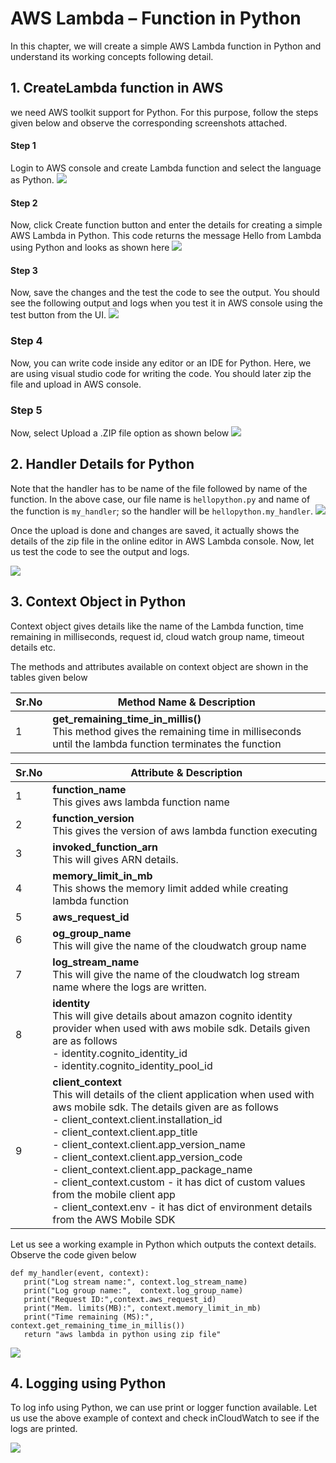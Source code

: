 # AWS Lambda – Function in Python
In this chapter, we will create a simple AWS Lambda function in Python and understand its working concepts following detail.

## 1. CreateLambda function in AWS
we need AWS toolkit support for Python. For this purpose, follow the steps given below and observe the corresponding screenshots attached.

#### Step 1
Login to AWS console and create Lambda function and select the language as Python.
![](../imgs/lambda_function_python.jpg)

#### Step 2
Now, click Create function button and enter the details for creating a simple AWS Lambda in Python. This code returns the message Hello from Lambda using Python and looks as shown here
![](../imgs/create_function_python.jpg)

#### Step 3
Now, save the changes and the test the code to see the output. You should see the following output and logs when you test it in AWS console using the test button from the UI.
![](../imgs/aws_console_python.jpg)

### Step 4
Now, you can write code inside any editor or an IDE for Python. Here, we are using visual studio code for writing the code. You should later zip the file and upload in AWS console.

### Step 5
Now, select Upload a .ZIP file option as shown below
![](../imgs/lambda_zip_python.jpg)

## 2. Handler Details for Python
Note that the handler has to be name of the file followed by name of the function. In the above case, our file name is `hellopython.py` and name of the function is `my_handler`; so the handler will be `hellopython.my_handler`.
![](../imgs/lambda_runtime_setting.jpg)

Once the upload is done and changes are saved, it actually shows the details of the zip file in the online editor in AWS Lambda console. Now, let us test the code to see the output and logs.

![](../imgs/handler_details_python.jpg)

## 3. Context Object in Python
Context object gives details like the name of the Lambda function, time remaining in milliseconds, request id, cloud watch group name, timeout details etc.

The methods and attributes available on context object are shown in the tables given below

|Sr.No	|Method Name & Description|
|------|-------------------|
|1	|**get_remaining_time_in_millis()** <br>This method gives the remaining time in milliseconds until the lambda function terminates the function|

|Sr.No|	Attribute & Description|
|------|-------------------|
|1	|**function_name** <br>This gives aws lambda function name|
|2	|**function_version** <br>This gives the version of aws lambda function executing|
|3	|**invoked_function_arn** <br>This will gives ARN details.|
|4	|**memory_limit_in_mb** <br>This shows the memory limit added while creating lambda function|
|5	|**aws_request_id** <br>|This gives the aws request id.
|6	|**og_group_name** <br>This will give the name of the cloudwatch group name|
|7	|**log_stream_name** <br>This will give the name of the cloudwatch log stream name where the logs are written.|
|8	|**identity** <br>This will give details about amazon cognito identity provider when used with aws mobile sdk. Details given are as follows <br> - identity.cognito_identity_id <br> - identity.cognito_identity_pool_id|
|9	|**client_context** <br>This will details of the client application when used with aws mobile sdk. The details given are as follows  <br> - client_context.client.installation_id<br> - client_context.client.app_title <br> - client_context.client.app_version_name <br> - client_context.client.app_version_code <br> - client_context.client.app_package_name <br> - client_context.custom - it has dict of custom values from the mobile client app <br> - client_context.env - it has dict of environment details from the AWS Mobile SDK|

Let us see a working example in Python which outputs the context details. Observe the code given below
```
def my_handler(event, context):
   print("Log stream name:", context.log_stream_name)
   print("Log group name:",  context.log_group_name)
   print("Request ID:",context.aws_request_id)
   print("Mem. limits(MB):", context.memory_limit_in_mb)
   print("Time remaining (MS):", context.get_remaining_time_in_millis())
   return "aws lambda in python using zip file"
```

![](../imgs/corresponding_output.jpg)

## 4. Logging using Python
To log info using Python, we can use print or logger function available. Let us use the above example of context and check inCloudWatch to see if the logs are printed.

![](../imgs/logging_using_python.jpg)

